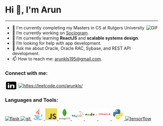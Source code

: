 <h1>Hi 👋, I'm Arun</h1>

---
<img align="right" alt="GIF" src="https://github.com/mayankchaudhary26/Cool-Readme-ideas#github-gif-2" />

- 📓 I'm currently completing my Masters in CS at Rutgers University
- 🔭 I’m currently working on [Sociogram](https://github.com/arunkls/sociogram-frontend).
- 🌱 I’m currently learning **ReactJS** and **scalable systems design**.
- 🤔 I’m looking for help with app development.
- 💬 Ask me about Oracle, Oracle RAC, Sybase, and REST API development.
- 📫 How to reach me: [arunkls195@gmail.com](arunkls195@gmail.com).

<h3 align="left">Connect with me:</h3>
<p align="left">
<a href="https://linkedin.com/in/arunkls/" target="blank"><img align="center" src="https://raw.githubusercontent.com/simple-icons/simple-icons/a3e0806b067b135eeb7bb6af3dde4bc9754992dc/icons/linkedin.svg" alt="https://www.linkedin.com/in/arunkls/" height="30" width="40" /></a>
<a href="https://www.leetcode.com/arunkls/" target="blank"><img align="center" src="https://raw.githubusercontent.com/simple-icons/simple-icons/2f55a5696c3df837997fe19722954c5c52b0e8cc/icons/leetcode.svg" alt="https://leetcode.com/arunkls/" height="30" width="40" /></a>
</p>

<h3 align="left">Languages and Tools:</h3>
<a href="https://flask.palletsprojects.com/" target="_blank"> <img src="https://www.vectorlogo.zone/logos/pocoo_flask/pocoo_flask-icon.svg" alt="flask" width="40" height="40"/> </a> <a href="https://git-scm.com/" target="_blank"> <img src="https://www.vectorlogo.zone/logos/git-scm/git-scm-icon.svg" alt="git" width="40" height="40"/> </a> <a href="https://www.java.com" target="_blank"> <img src="https://raw.githubusercontent.com/devicons/devicon/master/icons/java/java-original.svg" alt="java" width="40" height="40"/> </a> <a href="https://developer.mozilla.org/en-US/docs/Web/JavaScript" target="_blank"> <img src="https://raw.githubusercontent.com/devicons/devicon/master/icons/javascript/javascript-original.svg" alt="javascript" width="40" height="40"/> </a> <a href="https://www.mongodb.com/" target="_blank"> <img src="https://raw.githubusercontent.com/devicons/devicon/master/icons/mongodb/mongodb-original-wordmark.svg" alt="mongodb" width="40" height="40"/> </a> <a href="https://www.mysql.com/" target="_blank"> <img src="https://raw.githubusercontent.com/devicons/devicon/master/icons/mysql/mysql-original-wordmark.svg" alt="mysql" width="40" height="40"/> </a> <a href="https://nodejs.org" target="_blank"> <img src="https://raw.githubusercontent.com/devicons/devicon/master/icons/nodejs/nodejs-original-wordmark.svg" alt="nodejs" width="40" height="40"/> </a> <a href="https://www.oracle.com/" target="_blank"> <img src="https://raw.githubusercontent.com/devicons/devicon/master/icons/oracle/oracle-original.svg" alt="postgresql" width="40" height="40"/> </a> <a href="https://www.python.org" target="_blank"> <img src="https://raw.githubusercontent.com/devicons/devicon/master/icons/python/python-original.svg" alt="python" width="40" height="40"/> </a> <a href="https://www.tensorflow.org" target="_blank"> <img src="https://www.vectorlogo.zone/logos/tensorflow/tensorflow-icon.svg" alt="tensorflow" width="40" height="40"/> </a> </p>

 
</p>